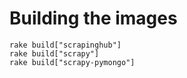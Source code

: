 # Building the images  

    rake build["scrapinghub"]
    rake build["scrapy"]
    rake build["scrapy-pymongo"]
